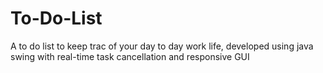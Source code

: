 # To-Do-List
A to do list to keep trac of your day to day work life, developed using java swing with real-time task cancellation and responsive GUI
